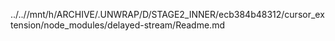 ../..//mnt/h/ARCHIVE/.UNWRAP/D/STAGE2_INNER/ecb384b48312/cursor_extension/node_modules/delayed-stream/Readme.md